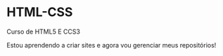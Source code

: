 # HTML-CSS
 Curso de HTML5 E CCS3

 Estou aprendendo a criar sites e agora vou gerenciar meus repositórios!
